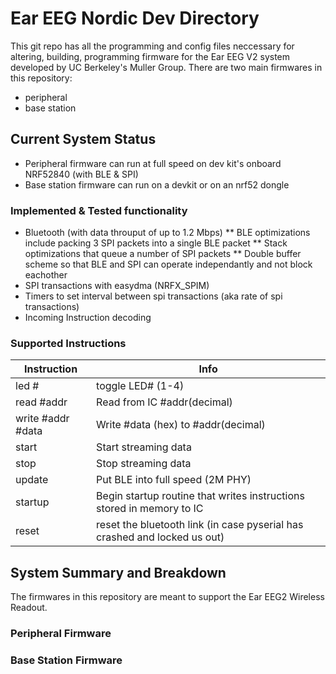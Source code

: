 # Ear EEG Nordic Dev Directory

This git repo has all the programming and config files neccessary for altering, building, programming firmware for the Ear EEG V2 system developed by UC Berkeley's Muller Group. There are two main firmwares in this repository:
* peripheral
* base station

## Current System Status
* Peripheral firmware can run at full speed on dev kit's onboard NRF52840 (with BLE & SPI)
* Base station firmware can run on a devkit or on an nrf52 dongle

### Implemented & Tested functionality
* Bluetooth (with data throuput of up to 1.2 Mbps)
** BLE optimizations include packing 3 SPI packets into a single BLE packet
** Stack optimizations that queue a number of SPI packets
** Double buffer scheme so that BLE and SPI can operate independantly and not block eachother
* SPI transactions with easydma (NRFX_SPIM)
* Timers to set interval between spi transactions (aka rate of spi transactions)
* Incoming Instruction decoding

### Supported Instructions
| Instruction       | Info                                                                      |
|-------------------|---------------------------------------------------------------------------|
| led #             | toggle LED# (1-4)                                                         |
| read #addr        | Read from IC #addr(decimal)                                               |
| write #addr #data | Write #data (hex) to #addr(decimal)                                       |
| start             | Start streaming data                                                      |
| stop              | Stop streaming data                                                       |
| update            | Put BLE into full speed (2M PHY)                                          |
| startup           | Begin startup routine that writes instructions stored in memory to IC     |
| reset             | reset the bluetooth link (in case pyserial has crashed and locked us out) |

## System Summary and Breakdown
The firmwares in this repository are meant to support the Ear EEG2 Wireless Readout.

### Peripheral Firmware

### Base Station Firmware

